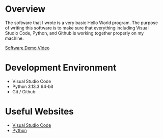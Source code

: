 # Overview

The software that I wrote is a very basic Hello World program. The purpose of writing this software is to make sure that everything including Visual Studio Code, Python, and Github is working together properly on my machine.

[Software Demo Video](https://youtu.be/XCFog13i86U)

# Development Environment

* Visual Studio Code
* Python 3.13.3 64-bit
* Git / Github

# Useful Websites

* [Visual Studio Code](https://code.visualstudio.com/)
* [Python](https://www.python.org/doc/)